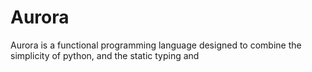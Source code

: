 # Aurora

Aurora is a functional programming language designed to combine the
simplicity of python, and the static typing and 